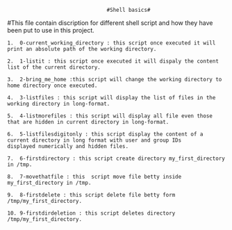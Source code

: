 									#Shell basics#


#This file contain discription for different shell script and how they have been put to use in this project.

	1.  0-current_working_directory : this script once executed it will print an absolute path of the working directory.

	2.  1-listit : this script once executed it will dispaly the content list of the current directory.
	
	3.  2-bring_me_home :this script will change the working directory to home directory once executed.

	4.  3-listfiles : this script will display the list of files in the working directory in long-format.

	5.  4-listmorefiles : this script will display all file even those that are hidden in current directory in long-format.
	
	6.  5-listfilesdigitonly : this script display the content of a current directory in long format with user and group IDs	    displayed numerically and hidden files.

	7.  6-firstdirectory : this script create directory my_first_directory in /tmp.

	8.  7-movethatfile : this  script move file betty inside my_first_directory in /tmp.

	9.  8-firstdelete : this script delete file betty form /tmp/my_first_directory.

	10. 9-firstdirdeletion : this script deletes directory /tmp/my_first_directory.


